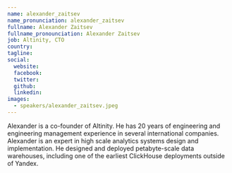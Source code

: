 ```yaml
---
name: alexander_zaitsev
name_pronunciation: alexander_zaitsev
fullname: Alexander Zaitsev
fullname_pronounciation: Alexander Zaitsev
job: Altinity, CTO
country: 
tagline: 
social:
  website: 
  facebook:
  twitter:
  github: 
  linkedin: 
images:
  - speakers/alexander_zaitsev.jpeg
---
```


Alexander is a co-founder of Altinity. He has 20 years of engineering and engineering management experience in several international companies. Alexander is an expert in high scale analytics systems design and implementation. He designed and deployed petabyte-scale data warehouses, including one of the earliest ClickHouse deployments outside of Yandex.
